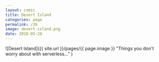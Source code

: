 ```yaml
---
layout: comic
title: Desert Island
categories: page
permalink: /39
image: desert-island.png
date: 2018-05-28
---
```


![Desert Island]({{ site.url }}/pages/{{ page.image }} "Things you don't worry about with serverless..." )